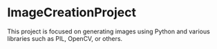 # ImageCreationProject
This project is focused on generating images using Python and various libraries such as PIL, OpenCV, or others.
